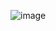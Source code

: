![image](https://github.com/eranthaWELIKALA/Alternative-AWS-S3-Bucket/assets/33684206/3cf0dad3-a8ae-4112-9ce3-4e7930a94345)
